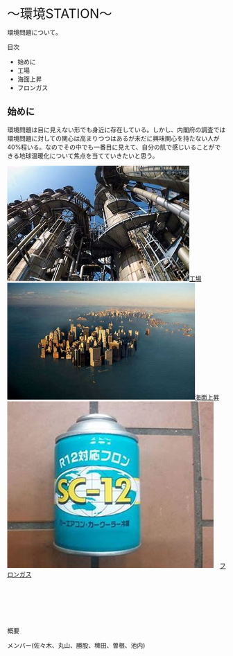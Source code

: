 <html>

<head>

</head>

<body lang=JA style='word-wrap:break-word;text-justify-trim:punctuation'>

<div class=WordSection1 style='layout-grid:18.0pt'>

<p class=MsoNormal><span style='font-size:22.0pt'>～環境<span lang=RU>STATION</span>～</span></p>

<p class=MsoNormal>環境問題について。</p>

<p class=MsoNormal>目次</p>

<ul>
 <li>始めに</li>

 <li>工場</li>

 <li>海面上昇</li>

 <li>フロンガス</uli>

</ul>

<h2>始めに</h2>

<p class=MsoNormal>環境問題は目に見えない形でも身近に存在している。しかし、内閣府の調査では環境問題に対しての関心は高まりつつはあるが未だに興味関心を持たない人が40%程いる。なのでその中でも一番目に見えて、自分の肌で感じいることができる地球温暖化について焦点を当てていきたいと思う。</p>

<img src="工場.jpg"><a href="https://kaitoikeuchi.github.io/Kankyou.com/プロスタ.htm">工場</a>　　
<img src="海面上昇.jpg"><a href="https://kaitoikeuchi.github.io/Kankyou.com/工場による地球温暖化の影響.html">海面上昇</a>
<img src="フロンガス.jpg">　<a href="https://kaitoikeuchi.github.io/Kankyou.com/2.htm">フロンガス</a>

　　　　　　　　　　　　　　　　　　　　　　　　　　　　　　　　　　　　　　　　　　　　　　　
<p class=MsoNormal><span lang=RU>&nbsp;</span></p>

<p class=MsoNormal><span lang=RU>&nbsp;</span></p>

<p class=MsoNormal>概要</p>

<p class=MsoNormal>メンバー<span lang=RU>(</span>佐々木、丸山、勝股、稗田、曽根、池内<span lang=RU>)</span></p>

<p class=MsoNormal><span lang=RU>&nbsp;</span></p>

</div>

</body>

</html>
